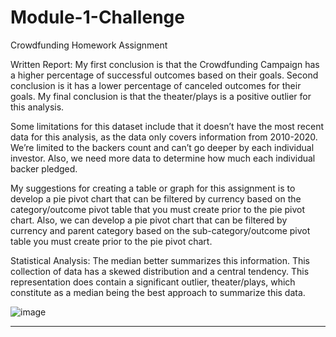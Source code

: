 # Module-1-Challenge
Crowdfunding Homework Assignment

Written Report:
My first conclusion is that the Crowdfunding Campaign has a higher percentage of successful outcomes based on their goals. 
Second conclusion is it has a lower percentage of canceled outcomes for their goals. My final conclusion is that the theater/plays is a positive outlier for this analysis. 

Some limitations for this dataset include that it doesn’t have the most recent data for this analysis, as the data only covers information from 2010-2020. We’re limited to the backers count and can’t go deeper by each individual investor. Also, we need more data to determine how much each individual backer pledged.

My suggestions for creating a table or graph for this assignment is to develop a pie pivot chart that can be filtered by currency based on the 
category/outcome pivot table that you must create prior to the pie pivot chart. Also, we can develop a pie pivot chart that can be filtered by currency and parent category 
based on the sub-category/outcome pivot table you must create prior to the pie pivot chart.

Statistical Analysis:
The median better summarizes this information. This collection of data has a skewed distribution and a central tendency. This representation does contain a 
significant outlier, theater/plays, which constitute as a median being the best approach to summarize this data. 

![image](https://github.com/allen048/Module-1-Challenge/assets/143147687/1fe3dd74-6a36-4eb2-9ae1-b64556b32fb5)

---

